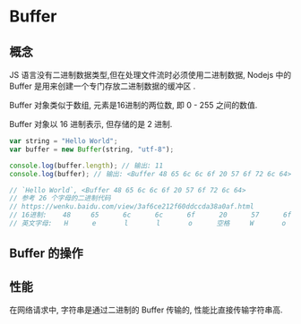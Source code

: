 # Buffer

## 概念
JS 语言没有二进制数据类型,但在处理文件流时必须使用二进制数据, 
Nodejs 中的 Buffer 是用来创建一个专门存放二进制数据的缓冲区 .

Buffer 对象类似于数组, 元素是16进制的两位数, 即 0 - 255 之间的数值.

Buffer 对象以 16 进制表示, 但存储的是 2 进制.

```javascript
var string = "Hello World";
var buffer = new Buffer(string, "utf-8");

console.log(buffer.length); // 输出: 11
console.log(buffer); // 输出: <Buffer 48 65 6c 6c 6f 20 57 6f 72 6c 64>
```

```javascript
// `Hello World`, <Buffer 48 65 6c 6c 6f 20 57 6f 72 6c 64>
// 参考 26 个字母的二进制代码
// https://wenku.baidu.com/view/3af6ce212f60ddccda38a0af.html
// 16进制:    48     65      6c      6c      6f      20      57      6f      72      6c      64
// 英文字母:   H      e       l       l       o      空格     W       o       r       l       d
```

## Buffer 的操作

## 性能
在网络请求中, 字符串是通过二进制的 Buffer 传输的, 性能比直接传输字符串高.